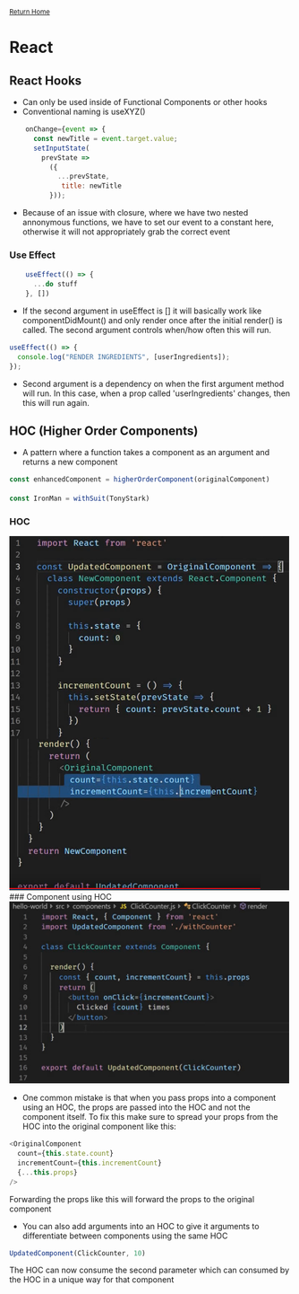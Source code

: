 <small>[Return Home](./../../README.md)</small>

# React

## React Hooks

- Can only be used inside of Functional Components or other hooks
- Conventional naming is useXYZ()

```javascript
    onChange={event => {
      const newTitle = event.target.value;
      setInputState(
        prevState =>
          ({
            ...prevState,
             title: newTitle
          }));
```

- Because of an issue with closure, where we have two nested annonymous functions, we have to set our event to a constant here, otherwise it will not appropriately grab the correct event

### Use Effect

```javascript
    useEffect(() => {
      ...do stuff
    }, [])
```

- If the second argument in useEffect is [] it will basically work like componentDidMount() and only render once after the initial render() is called. The second argument controls when/how often this will run.

```javascript
useEffect(() => {
  console.log("RENDER INGREDIENTS", [userIngredients]);
});
```

- Second argument is a dependency on when the first argument method will run. In this case, when a prop called 'userIngredients' changes, then this will run again.

## HOC (Higher Order Components)
* A pattern where a function takes a component as an argument and returns a new component
```javascript
const enhancedComponent = higherOrderComponent(originalComponent)

const IronMan = withSuit(TonyStark)
```
### HOC
<img src="../.././images/hocComponent.png" width="500px">
<br/>
### Component using HOC
<img src="../.././images/componentWithHoc.png" width="500px">

* One common mistake is that when you pass props into a component using an HOC, the props are passed into the HOC and not the component itself. To fix this make sure to spread your props from the HOC into the original component like this:

```javascript
<OriginalComponent
  count={this.state.count}
  incrementCount={this.incrementCount}
  {...this.props}
/>
```
Forwarding the props like this will forward the props to the original component

* You can also add arguments into an HOC to give it arguments to differentiate between components using the same HOC
```javascript
UpdatedComponent(ClickCounter, 10)
```
The HOC can now consume the second parameter which can consumed by the HOC in a unique way for that component